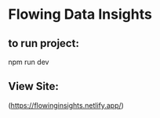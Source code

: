 # Flowing Data Insights

## to run project:
npm run dev 
## View Site:
(https://flowinginsights.netlify.app/)
